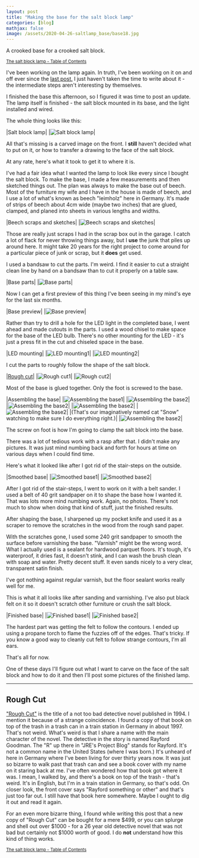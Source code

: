 ```yaml
---
layout: post
title: "Making the base for the salt block lamp"
categories: [blog]
mathjax: false
image: /assets/2020-04-26-saltlamp_base/base18.jpg
---
```

A crooked base for a crooked salt block.

<sub>[The salt block lamp - Table of Contents](1-saltlamp-toc)</sub> 

I've been working on the lamp again.  In truth, I've been working on it on and off ever since the [last post.](saltlampcutting)  I just haven't taken the time to write about it - the intermediate steps aren't interesting by themselves.

I finished the base this afternoon, so I figured it was time to post an update.  The lamp itself is finished - the salt block mounted in its base, and the light installed and wired.

The whole thing looks like this:

|Salt block lamp|
|![Salt block lamp](/assets/2020-04-26-saltlamp_base/base18.jpg)|

All that's missing is a carved image on the front.  I **still** haven't decided what to put on it, or how to transfer a drawing to the face of the salt block.

At any rate, here's what it took to get it to where it is.

I've had a fair idea what I wanted the lamp to look like every since I bought the salt block.  To make the base, I made a few measurements and then sketched things out.  The plan was always to make the base out of beech.  Most of the furniture my wife and I have in the house is made of beech, and I use a lot of what's known as beech "leimholz" here in Germany.  It's made of strips of beech about 4cm wide (maybe two inches) that are glued, clamped, and planed into sheets in various lengths and widths.

|Beech scraps and sketches|
|![Beech scraps and sketches](/assets/2020-04-26-saltlamp_base/base1.jpg)|

Those are really just scraps I had in the scrap box out in the garage.  I catch a lot of flack for never throwing things away, but I **use** the junk that piles up around here.  It might take 20 years for the right project to come around for a particular piece of junk or scrap, but it **does** get used.

I used a bandsaw to cut the parts.  I'm weird.  I find it easier to cut a straight clean line by hand on a bandsaw than to cut it properly on a table saw.

|Base parts|
|![Base parts](/assets/2020-04-26-saltlamp_base/base2.jpg)|

Now I can get a first preview of this thing I've been seeing in my mind's eye for the last six months.

|Base preview|
|![Base preview](/assets/2020-04-26-saltlamp_base/base3.jpg)|

Rather than try to drill a hole for the LED light in the completed base, I went ahead and made cutouts in the parts.  I used a wood chisel to make space for the base of the LED bulb.  There's no other mounting for the LED - it's just a press fit in the cut and chiseled space in the base.

|LED mounting|
|![LED mounting1](/assets/2020-04-26-saltlamp_base/base4.jpg)|
|![LED mounting2](/assets/2020-04-26-saltlamp_base/base5.jpg)|

I cut the parts to roughly follow the shape of the salt block.

|[Rough cut](#rough-cut)|
|![Rough cut1](/assets/2020-04-26-saltlamp_base/base6.jpg)|
|![Rough cut2](/assets/2020-04-26-saltlamp_base/base7.jpg)|

Most of the base is glued together.  Only the foot is screwed to the base.

|Assembling the base|
|![Assembling the base1](/assets/2020-04-26-saltlamp_base/base8.jpg)|
|![Assembling the base2](/assets/2020-04-26-saltlamp_base/base9.jpg)|
|![Assembling the base2](/assets/2020-04-26-saltlamp_base/base10.jpg)|
|![Assembling the base2](/assets/2020-04-26-saltlamp_base/base11.jpg)|
|![Assembling the base2](/assets/2020-04-26-saltlamp_base/base12.jpg)|
|(That's our imaginatively named cat "Snow" watching to make sure I do everything right.)|
|![Assembling the base2](/assets/2020-04-26-saltlamp_base/base13.jpg)|

The screw on foot is how I'm going to clamp the salt block into the base.

There was a lot of tedious work with a rasp after that.  I didn't make any pictures.  It was just mind numbing back and forth for hours at time on various days when I could find time.

Here's what it looked like after I got rid of the stair-steps on the outside.

|Smoothed base|
|![Smoothed base1](/assets/2020-04-26-saltlamp_base/base14.jpg)|
|![Smoothed base2](/assets/2020-04-26-saltlamp_base/base15.jpg)|

After I got rid of the stair-steps, I went to work on it with a belt sander.  I used a belt of 40 grit sandpaper on it to shape the base how I wanted it.  That was lots more mind numbing work.  Again, no photos.  There's not much to show when doing that kind of stuff, just the finished results.

After shaping the base, I sharpened up my pocket knife and used it as a scraper to remove the scratches in the wood from the rough sand paper.

With the scratches gone, I used some 240 grit sandpaper to smooth the surface before varnishing the base.  "Varnish" might be the wrong word.  What I actually used is a sealant for hardwood parquet floors.  It's tough, it's waterproof, it dries fast, it doesn't stink, and I can wash the brush clean with soap and water.  Pretty decent stuff.  It even sands nicely to a very clear, transparent satin finish.

I've got nothing against regular varnish, but the floor sealant works really well for me.

This is what it all looks like after sanding and varnishing.  I've also put black felt on it so it doesn't scratch other furniture or crush the salt block.

|Finished base|
|![Finished base1](/assets/2020-04-26-saltlamp_base/base16.jpg)|
|![Finished base2](/assets/2020-04-26-saltlamp_base/base17.jpg)|

The hardest part was getting the felt to follow the contours.  I ended up using a propane torch to flame the fuzzies off of the edges.  That's tricky.  If you know a good way to cleanly cut felt to follow strange contours, I'm all ears.

That's all for now.

One of these days I'll figure out what I want to carve on the face of the salt block and how to do it and then I'll post some pictures of the finished lamp.

------

## Rough Cut 

["Rough Cut"](https://www.amazon.com/Rough-Goodman-Bradley-Mystery-Stan-Cutler/dp/0451182537) is the title of a not too bad detective novel published in 1994.  I mention it because of a strange coincidence.  I found a copy of that book on top of the trash in a trash can in a train station in Germany in about 1997.  That's not weird.  What's weird is that I share a name with the main character of the novel.  The detective in the story is named Rayford Goodman.  The "R" up there in "JRE's Project Blog" stands for Rayford.  It's not a common name in the United States (where I was born.)  It's unheard of here in Germany where I've been living for over thirty years now.  It was just so bizarre to walk past that trash can and see a book cover with my name on it staring back at me.  I've often wondered how that book got where it was.  I mean, I walked by, and there's a book on top of the trash - that's weird.  It's in English, but I'm in a train station in Germany, so that's odd.  On closer look, the front cover says "Rayford something or other" and that's just too far out. I still have that book here somewhere.  Maybe I ought to dig it out and read it again.

For an even more bizarre thing, I found while writing this post that a new copy of "Rough Cut" can be bought for a mere $499, or you can splurge and shell out over $1000 - for a 26 year old detective novel that was not bad but certainly not $1000 worth of good.  I do **not** understand how this kind of thing works.

<sub>[The salt block lamp - Table of Contents](1-saltlamp-toc)</sub> 


